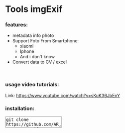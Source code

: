 # Tools imgExif
<h3>features:</h3>
<ul>
  <li>metadata info photo</li>
  <li>Support Foto From Smartphone:
    <ul>
      <li>xiaomi</li>
      <li>Iphone</li>
      <li>And i don't know</li>
    </ul>
  </li>
  <li>Convert data to CV / excel</li>
</ul>
<br/>
<h3>usage video tutorials:</h3>
<span>Link: </span><a href="https://www.youtube.com/watch?v=sKuK36JbEnY">https://www.youtube.com/watch?v=sKuK36JbEnY</a>

<br>
<h3>installation:</h3>
<textarea>
git clone https://github.com/ARSK-11/ImgExif/
pip3 install 
</textarea>
